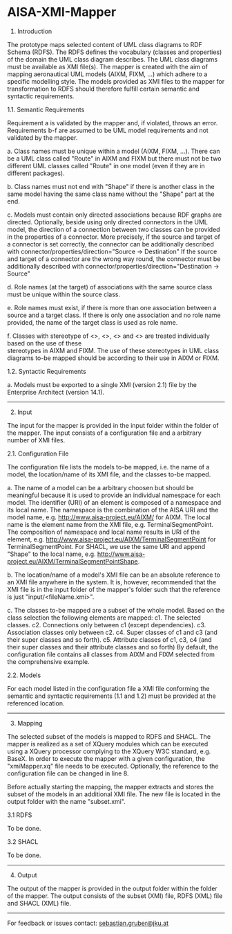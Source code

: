 # AISA-XMI-Mapper

1. Introduction

The prototype maps selected content of UML class diagrams to RDF Schema (RDFS). 
The RDFS defines the vocabulary (classes and properties) of the domain the UML 
class diagram describes. The UML class diagrams must be available as XMI file(s). 
The mapper is created with the aim of mapping aeronautical UML models (AIXM, 
FIXM, ...) which adhere to a specific modelling style. The models provided as 
XMI files to the mapper for transformation to RDFS should therefore fulfill 
certain semantic and syntactic requirements.

1.1. Semantic Requirements

Requirement a is validated by the mapper and, if violated, throws an error. 
Requirements b-f are assumed to be UML model requirements and not validated
by the mapper.

  a. Class names must be unique within a model (AIXM, FIXM, ...). There can be 
		a UML class called "Route" in AIXM and FIXM but there must not be two 
		different UML classes called "Route" in one model (even if they are in 
		different packages).
     
  b. Class names must not end with "Shape" if there is another class in the 
		same model having the same class name without the "Shape" part at the end. 

  c. Models must contain only directed associations because RDF graphs are directed. 
		Optionally, beside using only directed connectors in the UML model, the 
		direction of a connection between two classes can be provided in the 
		properties of a connector.
		More precisely, if the source and target of a connector is set correctly, 
		the connector can be additionally described with
			connector/properties/direction="Source -&gt; Destination"
		If the source and target of a connector are the wrong way round, the 
		connector  must be additionally described with
			connector/properties/direction="Destination -&gt; Source"     
      
  d. Role names (at the target) of associations with the same source class must be 
		unique within the source class. 
      
  e. Role names must exist, if there is more than one association between a 
		source and a target class. If there is only one association and no role 
		name provided, the name of the target class is used as role name.
      
  f. Classes with stereotype of <<CodeList>>, <<enumeration>>, <<DataType>> and 
		<<XSDsimpleType>> are treated individually based on the use of these  
		stereotypes in AIXM and FIXM. The use of these stereotypes in UML class 
		diagrams to-be mapped should be according to their use in AIXM or FIXM.
      
1.2. Syntactic Requirements

  a. Models must be exported to a single XMI (version 2.1) file by the 
      Enterprise Architect (version 14.1).
      
--------------------------------------------------------------------------------
      
2. Input

The input for the mapper is provided in the input folder within the folder of the 
mapper. The input consists of a configuration file and a arbitrary number of XMI 
files. 

2.1. Configuration File

The configuration file lists the models to-be mapped, i.e. the name of a model, 
the location/name of its XMI file, and the classes to-be mapped. 

  a. The name of a model can be a arbitrary choosen but should be meaningful 
		because it is used to provide an individual namespace for each model. 
		The identifier (URI) of an element is composed of a namespace and its local 
		name. The namespace is the combination of the AISA URI and the model name, 
		e.g. http://www.aisa-project.eu/AIXM/ for AIXM. The local name is the element 
		name from the XMI file, e.g. TerminalSegmentPoint. The composition of 
		namespace and local name results in URI of the element, e.g. 
		http://www.aisa-project.eu/AIXM/TerminalSegmentPoint for 
		TerminalSegmentPoint.
		For SHACL, we use the same URI and append "Shape" to the local name, 
		e.g. http://www.aisa-project.eu/AIXM/TerminalSegmentPointShape.

  
  b. The location/name of a model's XMI file can be an absolute reference to an 
		XMI file anywhere in the system. It is, however, recommended that the XMI 
		file is in the input folder of the mapper's folder such that the reference 
		is just "input/<fileName.xmi>".
  
  c. The classes to-be mapped are a subset of the whole model. Based on the 
		class selection the following elements are mapped: 
		c1. The selected classes.
		c2. Connections only between c1 (except dependencies).
		c3. Association classes only between c2.
		c4. Super classes of c1 and c3 (and their super classes and so forth).
		c5. Attribute classes of c1, c3, c4 (and their super classes and their 
			attribute classes and so forth)
		By default, the configuration file contains all classes from AIXM and 
		FIXM selected from the comprehensive example.

2.2. Models

For each model listed in the configuration file a XMI file conforming the 
semantic and syntactic requirements (1.1 and 1.2) must be provided at the 
referenced location.

--------------------------------------------------------------------------------

3. Mapping

The selected subset of the models is mapped to RDFS and SHACL. The mapper is 
realized as a set of XQuery modules which can be executed using a XQuery processor 
complying to the XQuery W3C standard, e.g. BaseX. In order to execute the mapper 
with a given configuration, the "xmiMapper.xq" file needs to be executed.
Optionally, the reference to the configuration file can be changed in line 8.

Before actually starting the mapping, the mapper extracts and stores the subset of 
the models in an additional XMI file. The new file is located in the output folder 
with the name "subset.xmi".

3.1 RDFS

To be done.

3.2 SHACL

To be done.

--------------------------------------------------------------------------------

4. Output

The output of the mapper is provided in the output folder within the folder of 
the mapper. The output consists of the subset (XMI) file, RDFS (XML) file and 
SHACL (XML) file. 

--------------------------------------------------------------------------------

For feedback or issues contact: sebastian.gruber@jku.at 
